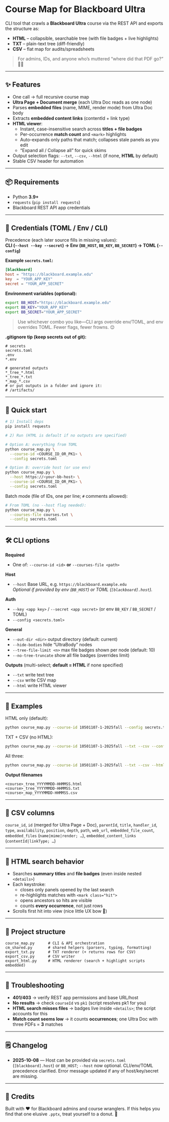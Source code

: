 # Course Map for Blackboard Ultra

CLI tool that crawls a **Blackboard Ultra** course via the REST API and exports the structure as:

* **HTML** – collapsible, searchable tree (with file badges + live highlights)
* **TXT** – plain-text tree (diff-friendly)
* **CSV** – flat map for audits/spreadsheets

> For admins, IDs, and anyone who’s muttered “where did that PDF go?” 🕵️‍♂️

---

## ✨ Features

* One call → full recursive course map
* **Ultra Page + Document merge** (each Ultra Doc reads as one node)
* Parses **embedded files** (name, MIME, render mode) from Ultra Doc body
* Extracts **embedded content links** (contentId + link type)
* **HTML viewer**:
  * Instant, case-insensitive search across **titles + file badges**
  * Per-occurrence **match count** and `<mark>` highlights
  * Auto-expands only paths that match; collapses stale panels as you edit
  * “Expand all / Collapse all” for quick skims
* Output selection flags: `--txt`, `--csv`, `--html` (if none, **HTML** by default)
* Stable CSV header for automation

---

## 📦 Requirements

* Python **3.9+**
* `requests` (`pip install requests`)
* Blackboard REST API app credentials

---

## 🔐 Credentials (TOML / Env / CLI)

Precedence (each later source fills in missing values):  
**CLI (`--host --key --secret`) → Env (`BB_HOST`, `BB_KEY`, `BB_SECRET`) → TOML (`--config`)**

**Example `secrets.toml`:**
```toml
[blackboard]
host = "https://blackboard.example.edu"
key  = "YOUR_APP_KEY"
secret = "YOUR_APP_SECRET"
```

**Environment variables (optional):**
```bash
export BB_HOST="https://blackboard.example.edu"
export BB_KEY="YOUR_APP_KEY"
export BB_SECRET="YOUR_APP_SECRET"
```

> Use whichever combo you like—CLI args override env/TOML, and env overrides TOML. Fewer flags, fewer frowns. 😌

**.gitignore tip (keep secrets out of git):**
```gitignore
# secrets
secrets.toml
.env
*.env

# generated outputs
*_tree_*.html
*_tree_*.txt
*_map_*.csv
# or put outputs in a folder and ignore it:
# /artifacts/
```

---

## 🚀 Quick start

```bash
# 1) Install deps
pip install requests

# 2) Run (HTML is default if no outputs are specified)

# Option A: everything from TOML
python course_map.py \
  --course-id <COURSE_ID_OR_PK1> \
  --config secrets.toml

# Option B: override host (or use env)
python course_map.py \
  --host https://<your-bb-host> \
  --course-id <COURSE_ID_OR_PK1> \
  --config secrets.toml
```

Batch mode (file of IDs, one per line; `#` comments allowed):

```bash
# From TOML (no --host flag needed):
python course_map.py \
  --courses-file courses.txt \
  --config secrets.toml
```

---

## 🛠 CLI options

**Required**

* One of: `--course-id <id>` **or** `--courses-file <path>`

**Host**

* `--host` Base URL, e.g. `https://blackboard.example.edu`  
  _Optional if provided by env (`BB_HOST`) or TOML (`[blackboard].host`)._

**Auth**

* `--key <app key>` / `--secret <app secret>` (or env `BB_KEY` / `BB_SECRET` / TOML)
* `--config <secrets.toml>`

**General**

* `--out-dir <dir>` output directory (default: current)
* `--hide-bodies` hide “UltraBody” nodes
* `--tree-file-limit <n>` max file badges shown per node (default: 10)
* `--no-tree-truncate` show all file badges (overrides limit)

**Outputs** (multi-select; **default = HTML** if none specified)

* `--txt`  write text tree
* `--csv`  write CSV map
* `--html` write HTML viewer

---

## 🧪 Examples

HTML only (default):
```bash
python course_map.py --course-id 10501107-1-2025fall --config secrets.toml
```

TXT + CSV (no HTML):
```bash
python course_map.py --course-id 10501107-1-2025fall --txt --csv --config secrets.toml
```

All three:
```bash
python course_map.py --course-id 10501107-1-2025fall --txt --csv --html --config secrets.toml
```

**Output filenames**
```
<course>_tree_YYYYMMDD-HHMMSS.html
<course>_tree_YYYYMMDD-HHMMSS.txt
<course>_map_YYYYMMDD-HHMMSS.csv
```

---

## 📄 CSV columns

`course_id`, `id` (merged for Ultra Page + Doc), `parentId`, `title`, `handler_id`, `type`,
`availability`, `position`, `depth`, `path`, `web_url`,
`embedded_file_count`, `embedded_files` (`name|mime|render; …`),
`embedded_content_links` (`contentId|linkType; …`)

---

## 🔎 HTML search behavior

* Searches **summary titles** and **file badges** (even inside nested `<details>`)
* Each keystroke:
  * closes only panels opened by the last search
  * re-highlights matches with `<mark class="hit">`
  * opens ancestors so hits are visible
  * counts **every occurrence**, not just rows
* Scrolls first hit into view (nice little UX bow 🎁)

---

## 🧱 Project structure

```
course_map.py      # CLI & API orchestration
cm_shared.py       # shared helpers (parsers, typing, formatting)
export_txt.py      # TXT renderer (+ returns rows for CSV)
export_csv.py      # CSV writer
export_html.py     # HTML renderer (search + highlight scripts embedded)
```

---

## 🧯 Troubleshooting

* **401/403** → verify REST app permissions and base URL/host
* **No results** → check `courseId` vs `pk1` (script resolves pk1 for you)
* **HTML search misses files** → badges live inside `<details>`; the script accounts for this
* **Match count seems low** → it counts **occurrences**; one Ultra Doc with three PDFs = **3** matches

---

## 🗒️ Changelog

* **2025-10-08** — Host can be provided via `secrets.toml` (`[blackboard].host`) or `BB_HOST`; `--host` now optional. CLI/env/TOML precedence clarified. Error message updated if any of host/key/secret are missing.

---

## 👋 Credits

Built with ❤️ for Blackboard admins and course wranglers.
If this helps you find that one elusive `.pptx`, treat yourself to a donut. 🍩
